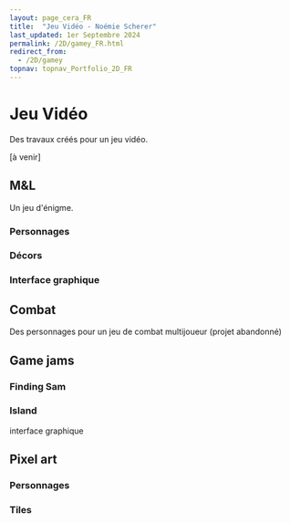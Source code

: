 ```yaml
---
layout: page_cera_FR
title:  "Jeu Vidéo - Noémie Scherer"
last_updated: 1er Septembre 2024
permalink: /2D/gamey_FR.html
redirect_from: 
  - /2D/gamey
topnav: topnav_Portfolio_2D_FR
---
```


# Jeu Vidéo
Des travaux créés pour un jeu vidéo.

[à venir]

## M&L
Un jeu d'énigme.
### Personnages
### Décors
### Interface graphique

## Combat
Des personnages pour un jeu de combat multijoueur (projet abandonné)

## Game jams
### Finding Sam
### Island
interface graphique
## Pixel art
### Personnages
### Tiles
